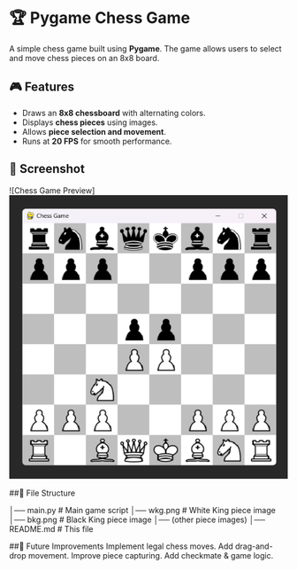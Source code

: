 # 🏆 Pygame Chess Game

A simple chess game built using **Pygame**. The game allows users to select and move chess pieces on an 8x8 board.

## 🎮 Features
- Draws an **8x8 chessboard** with alternating colors.
- Displays **chess pieces** using images.
- Allows **piece selection and movement**.
- Runs at **20 FPS** for smooth performance.

## 📸 Screenshot
![Chess Game Preview]
<img src="screenshot.png" width="512" height="512">

##📂 File Structure

│── main.py           # Main game script
│── wkg.png           # White King piece image
│── bkg.png           # Black King piece image
│── (other piece images)
│── README.md         # This file


##🔧 Future Improvements
Implement legal chess moves.
Add drag-and-drop movement.
Improve piece capturing.
Add checkmate & game logic.
